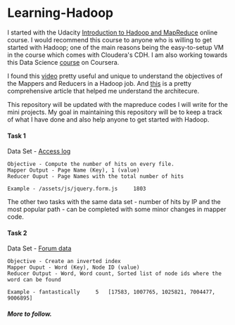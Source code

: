# Learning-Hadoop

I started with the Udacity [Introduction to Hadoop and MapReduce](https://www.udacity.com/course/intro-to-hadoop-and-mapreduce--ud617) online course. I would recommend this course to anyone who is willing to get started with Hadoop; one of the main reasons being the easy-to-setup VM in the course which comes with Cloudera's CDH. I am also working towards this Data Science [course](https://www.coursera.org/specializations/jhudatascience) on Coursera.

I found this [video](https://www.youtube.com/watch?v=bcjSe0xCHbE) pretty useful and unique to understand the objectives of the Mappers and Reducers in a Hadoop job. And [this](http://bradhedlund.com/2011/09/10/understanding-hadoop-clusters-and-the-network/) is a pretty comprehensive article that helped me understand the architecure.  

This repository will be updated with the mapreduce codes I will write for the mini projects. My goal in maintaining this repository will be to keep a track of what I have done and also help anyone to get started with Hadoop. 

#### Task 1
Data Set - [Access log](http://content.udacity-data.com/courses/ud617/access_log.gz)
    
    Objective - Compute the number of hits on every file. 
    Mapper Output - Page Name (Key), 1 (value)
    Reducer Ouput - Page Names with the total number of hits

    Example - /assets/js/jquery.form.js 	1803    
    
The other two tasks with the same data set - number of hits by IP and the most popular path - can be completed with some minor changes in mapper code.
    
#### Task 2
Data Set - [Forum data](http://content.udacity-data.com/course/hadoop/forum_data.tar.gz)

    Objective - Create an inverted index
    Mapper Ouput - Word (Key), Node ID (value)
    Reducer Output - Word, Word count, Sorted list of node ids where the word can be found
    
    Example - fantastically 	5 	[17583, 1007765, 1025821, 7004477, 9006895]

##### More to follow.
